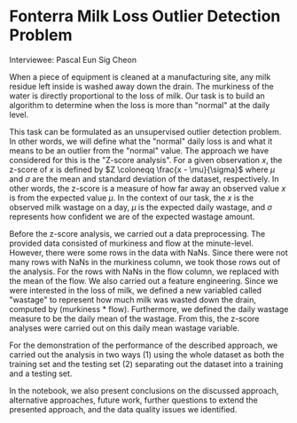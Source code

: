# Fonterra Milk Loss Outlier Detection Problem

Interviewee: Pascal Eun Sig Cheon

When a piece of equipment is cleaned at a manufacturing site, any milk residue left inside is washed away down the drain. The murkiness of the water is directly proportional to the loss of milk. Our task is to build an algorithm to determine when the loss is more than "normal" at the daily level. 

This task can be formulated as an unsupervised outlier detection problem. In other words, we will define what the "normal" daily loss is and what it means to be an outlier from the "normal" value. The approach we have considered for this is the "Z-score analysis". For a given observation $x$, the z-score of $x$ is defined by $Z \coloneqq \frac{x - \mu}{\sigma}$ where $\mu$ and $\sigma$ are the mean and standard deviation of the dataset, respectively. In other words, the z-score is a measure of how far away an observed value $x$ is from the expected value $\mu$. In the context of our task, the $x$ is the observed milk wastage on a day, $\mu$ is the expected daily wastage, and $\sigma$ represents how confident we are of the expected wastage amount.

Before the z-score analysis, we carried out a data preprocessing. The provided data consisted of murkiness and flow at the minute-level. However, there were some rows in the data with NaNs. Since there were not many rows with NaNs in the murkiness column, we took those rows out of the analysis. For the rows with NaNs in the flow column, we replaced with the mean of the flow. We also carried out a feature engineering. Since we were interested in the loss of milk, we defined a new variabled called "wastage" to represent how much milk was wasted down the drain, computed by (murkiness * flow). Furthermore, we defined the daily wastage measure to be the daily mean of the wastage. From this, the z-score analyses were carried out on this daily mean wastage variable. 

For the demonstration of the performance of the described approach, we carried out the analysis in two ways (1) using the whole dataset as both the training set and the testing set (2) separating out the dataset into a training and a testing set. 

In the notebook, we also present conclusions on the discussed approach, alternative approaches, future work, further questions to extend the presented approach, and the data quality issues we identified.
